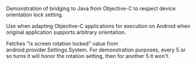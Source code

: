 Demonstration of bridging to Java from Objective-C to respect device orientation lock setting.

Use when adapting Objective-C applications for execution on Android when original application supports arbitrary orientation. 

Fetches "is screen rotation locked" value from android.provider.Settings.System. For demonstration purposes, every 5 or so turns it will honor the rotation setting, then for another 5 it won't.

